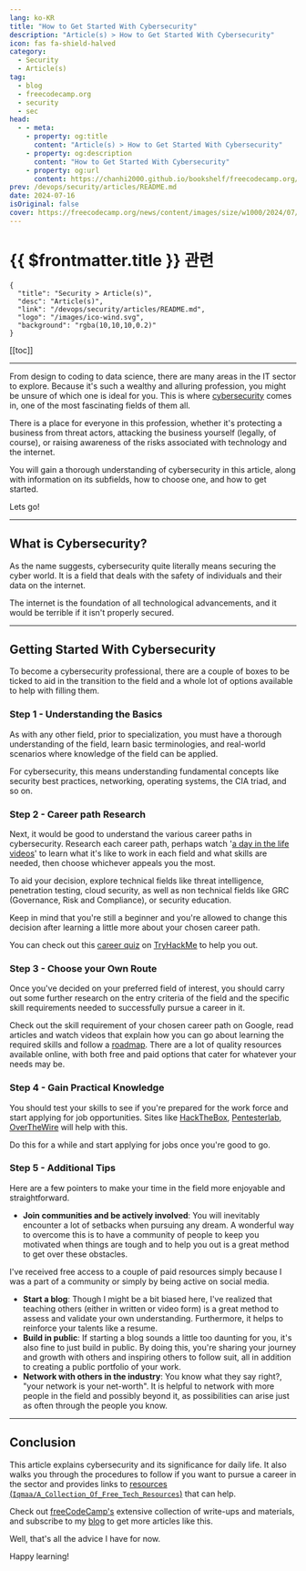 ```yaml
---
lang: ko-KR
title: "How to Get Started With Cybersecurity"
description: "Article(s) > How to Get Started With Cybersecurity"
icon: fas fa-shield-halved
category: 
  - Security
  - Article(s)
tag: 
  - blog
  - freecodecamp.org
  - security
  - sec
head:
  - - meta:
    - property: og:title
      content: "Article(s) > How to Get Started With Cybersecurity"
    - property: og:description
      content: "How to Get Started With Cybersecurity"
    - property: og:url
      content: https://chanhi2000.github.io/bookshelf/freecodecamp.org/getting-started-in-cybersecurity.html
prev: /devops/security/articles/README.md
date: 2024-07-16
isOriginal: false
cover: https://freecodecamp.org/news/content/images/size/w1000/2024/07/Cybersec.png
---
```


# {{ $frontmatter.title }} 관련

```component VPCard
{
  "title": "Security > Article(s)",
  "desc": "Article(s)",
  "link": "/devops/security/articles/README.md",
  "logo": "/images/ico-wind.svg",
  "background": "rgba(10,10,10,0.2)"
}
```

[[toc]]

---

<SiteInfo
  name="How to Get Started With Cybersecurity"
  desc="From design to coding to data science, there are many areas in the IT sector to explore. Because it's such a wealthy and alluring profession, you might be unsure of which one is ideal for you. This is where cybersecurity comes in, one of the most fascinating fields of..."
  url="https://freecodecamp.org/news/getting-started-in-cybersecurity/"
  logo="https://cdn.freecodecamp.org/universal/favicons/favicon.ico"
  preview="https://freecodecamp.org/news/content/images/size/w1000/2024/07/Cybersec.png"/>

From design to coding to data science, there are many areas in the IT sector to explore. Because it's such a wealthy and alluring profession, you might be unsure of which one is ideal for you. This is where [<FontIcon icon="fas fa-globe"/>cybersecurity](https://iqmacodes.hashnode.dev/an-introduction-to-cybersecurity) comes in, one of the most fascinating fields of them all.

There is a place for everyone in this profession, whether it's protecting a business from threat actors, attacking the business yourself (legally, of course), or raising awareness of the risks associated with technology and the internet.

You will gain a thorough understanding of cybersecurity in this article, along with information on its subfields, how to choose one, and how to get started.

Lets go!

---

## What is Cybersecurity?

As the name suggests, cybersecurity quite literally means securing the cyber world. It is a field that deals with the safety of individuals and their data on the internet.

The internet is the foundation of all technological advancements, and it would be terrible if it isn't properly secured.

---

## Getting Started With Cybersecurity

To become a cybersecurity professional, there are a couple of boxes to be ticked to aid in the transition to the field and a whole lot of options available to help with filling them.

### Step 1 - Understanding the Basics

As with any other field, prior to specialization, you must have a thorough understanding of the field, learn basic terminologies, and real-world scenarios where knowledge of the field can be applied.

For cybersecurity, this means understanding fundamental concepts like security best practices, networking, operating systems, the CIA triad, and so on.

### Step 2 - Career path Research

Next, it would be good to understand the various career paths in cybersecurity. Research each career path, perhaps watch '[<FontIcon icon="fa-brands fa-youtube"/>a day in the life videos](https://youtu.be/PNcqD52hs7Y)' to learn what it's like to work in each field and what skills are needed, then choose whichever appeals you the most.

<VidStack src="youtube/PNcqD52hs7Y" />

To aid your decision, explore technical fields like threat intelligence, penetration testing, cloud security, as well as non technical fields like GRC (Governance, Risk and Compliance), or security education.

Keep in mind that you're still a beginner and you're allowed to change this decision after learning a little more about your chosen career path.

You can check out this [<FontIcon icon="fas fa-globe"/>career quiz](https://tryhackme.com/r/careers/quiz) on [<FontIcon icon="fas fa-globe"/>TryHackMe](https://tryhackme.com/) to help you out.

### Step 3 - Choose your Own Route

Once you've decided on your preferred field of interest, you should carry out some further research on the entry criteria of the field and the specific skill requirements needed to successfully pursue a career in it.

Check out the skill requirement of your chosen career path on Google, read articles and watch videos that explain how you can go about learning the required skills and follow a [<FontIcon icon="fas fa-globe"/>roadmap](https://roadmap.sh/cyber-security). There are a lot of quality resources available online, with both free and paid options that cater for whatever your needs may be.

### Step 4 - Gain Practical Knowledge

You should test your skills to see if you're prepared for the work force and start applying for job opportunities. Sites like [<FontIcon icon="fas fa-globe"/>HackTheBox](https://hackthebox.com/), [<FontIcon icon="fas fa-globe"/>Pentesterlab](https://pentesterlab.com/), [<FontIcon icon="fas fa-globe"/>OverTheWire](https://overthewire.org/wargames/bandit/) will help with this.

Do this for a while and start applying for jobs once you're good to go.

### Step 5 - Additional Tips

Here are a few pointers to make your time in the field more enjoyable and straightforward.

- **Join communities and be actively involved**: You will inevitably encounter a lot of setbacks when pursuing any dream. A wonderful way to overcome this is to have a community of people to keep you motivated when things are tough and to help you out is a great method to get over these obstacles.

I've received free access to a couple of paid resources simply because I was a part of a community or simply by being active on social media.

- **Start a blog**: Though I might be a bit biased here, I've realized that teaching others (either in written or video form) is a great method to assess and validate your own understanding. Furthermore, it helps to reinforce your talents like a resume.
- **Build in public**: If starting a blog sounds a little too daunting for you, it's also fine to just build in public. By doing this, you're sharing your journey and growth with others and inspiring others to follow suit, all in addition to creating a public portfolio of your work.
- **Network with others in the industry**: You know what they say right?, "your network is your net-worth". It is helpful to network with more people in the field and possibly beyond it, as possibilities can arise just as often through the people you know.

---

## Conclusion

This article explains cybersecurity and its significance for daily life. It also walks you through the procedures to follow if you want to pursue a career in the sector and provides links to [resources (<FontIcon icon="iconfont icon-github"/>`Iqmaa/A_Collection_Of_Free_Tech_Resources`)](https://github.com/Iqmaa/A_Collection_Of_Free_Tech_Resources/blob/main/Cybersec/general.md) that can help.

Check out [<FontIcon icon="fa-brands fa-free-code-camp"/>freeCodeCamp's](https://freecodecamp.org/news/tag/cybersecurity/) extensive collection of write-ups and materials, and subscribe to my [<FontIcon icon="fas fa-globe"/>blog](https://iqmacodes.hashnode.dev/) to get more articles like this.

Well, that's all the advice I have for now.

Happy learning!

